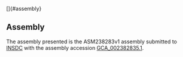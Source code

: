 []{#assembly}

Assembly
--------

The assembly presented is the ASM238283v1 assembly submitted to
[INSDC](http://www.insdc.org) with the assembly accession
[GCA\_002382835.1](http://www.ebi.ac.uk/ena/data/view/GCA_002382835.1).

